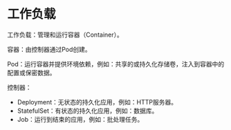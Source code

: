 # 工作负载

工作负载：管理和运行容器（Container）。

容器：由控制器通过Pod创建。

Pod：运行容器并提供环境依赖，例如：共享的或持久化存储卷，注入到容器中的配置或保密数据。

控制器：
+ Deployment：无状态的持久化应用，例如：HTTP服务器。
+ StatefulSet：有状态的持久化应用，例如：数据库。
+ Job：运行到结束的应用，例如：批处理任务。




